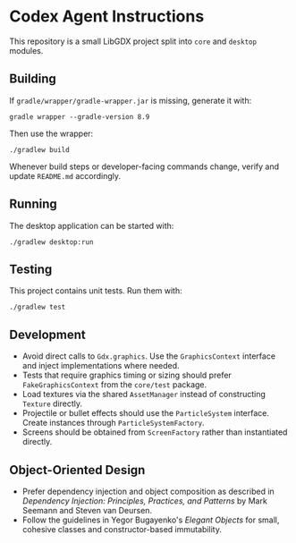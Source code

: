 # Codex Agent Instructions

This repository is a small LibGDX project split into `core` and `desktop` modules.

## Building
If `gradle/wrapper/gradle-wrapper.jar` is missing, generate it with:

```
gradle wrapper --gradle-version 8.9
```

Then use the wrapper:

```
./gradlew build
```

Whenever build steps or developer-facing commands change, verify and update `README.md` accordingly.

## Running
The desktop application can be started with:

```
./gradlew desktop:run
```

## Testing
This project contains unit tests. Run them with:

```
./gradlew test
```

## Development
- Avoid direct calls to `Gdx.graphics`. Use the `GraphicsContext` interface and inject implementations where needed.
- Tests that require graphics timing or sizing should prefer `FakeGraphicsContext` from the `core/test` package.
- Load textures via the shared `AssetManager` instead of constructing `Texture` directly.
- Projectile or bullet effects should use the `ParticleSystem` interface. Create instances through `ParticleSystemFactory`.
- Screens should be obtained from `ScreenFactory` rather than instantiated directly.

## Object-Oriented Design
- Prefer dependency injection and object composition as described in *Dependency Injection: Principles, Practices, and Patterns* by Mark Seemann and Steven van Deursen.
- Follow the guidelines in Yegor Bugayenko's *Elegant Objects* for small, cohesive classes and constructor-based immutability.
